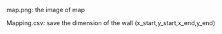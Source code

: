 map.png: the image of map

Mapping.csv: save the dimension of the wall (x_start,y_start,x_end,y_end)
